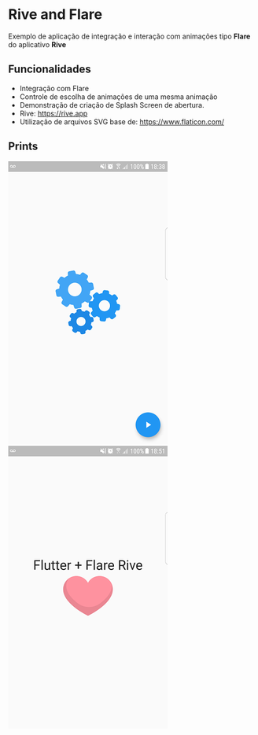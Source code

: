 # Rive and Flare

Exemplo de aplicação de integração e interação com animações tipo **Flare** do aplicativo **Rive**

## Funcionalidades

* Integração com Flare
* Controle de escolha de animações de uma mesma animação
* Demonstração de criação de Splash Screen de abertura.
* Rive: https://rive.app
* Utilização de arquivos SVG base de: https://www.flaticon.com/

## Prints

![alt text](https://github.com/Gadotti/FlutterExamples/blob/master/rive_test/Print1.png "")
![alt text](https://github.com/Gadotti/FlutterExamples/blob/master/rive_test/Print2.png "")
